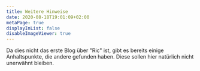 ```yaml
---
title: Weitere Hinweise
date: 2020-08-18T19:01:09+02:00
metaPage: true
displayInList: false
disableImageViewer: true
---
```

Da dies nicht das erste Blog über "Ric" ist, gibt es bereits einige Anhaltspunkte, die andere gefunden haben. Diese sollen hier natürlich nicht unerwähnt bleiben.
